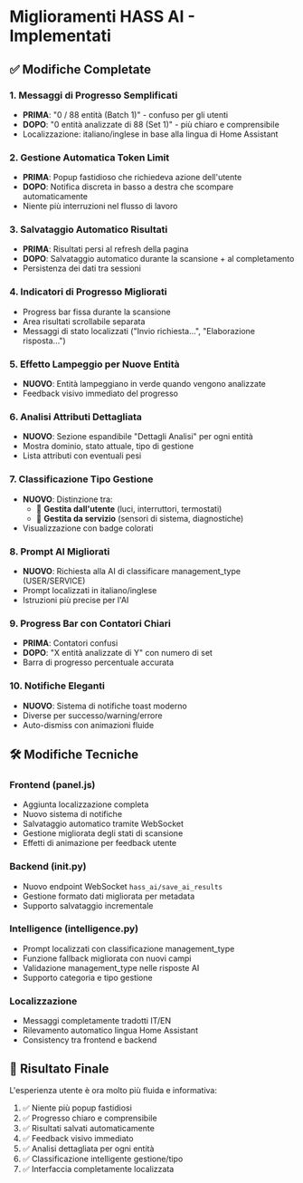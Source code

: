 # Miglioramenti HASS AI - Implementati

## ✅ Modifiche Completate

### 1. Messaggi di Progresso Semplificati
- **PRIMA**: "0 / 88 entità (Batch 1)" - confuso per gli utenti
- **DOPO**: "0 entità analizzate di 88 (Set 1)" - più chiaro e comprensibile
- Localizzazione: italiano/inglese in base alla lingua di Home Assistant

### 2. Gestione Automatica Token Limit
- **PRIMA**: Popup fastidioso che richiedeva azione dell'utente
- **DOPO**: Notifica discreta in basso a destra che scompare automaticamente
- Niente più interruzioni nel flusso di lavoro

### 3. Salvataggio Automatico Risultati
- **PRIMA**: Risultati persi al refresh della pagina
- **DOPO**: Salvataggio automatico durante la scansione + al completamento
- Persistenza dei dati tra sessioni

### 4. Indicatori di Progresso Migliorati
- Progress bar fissa durante la scansione
- Area risultati scrollabile separata
- Messaggi di stato localizzati ("Invio richiesta...", "Elaborazione risposta...")

### 5. Effetto Lampeggio per Nuove Entità
- **NUOVO**: Entità lampeggiano in verde quando vengono analizzate
- Feedback visivo immediato del progresso

### 6. Analisi Attributi Dettagliata
- **NUOVO**: Sezione espandibile "Dettagli Analisi" per ogni entità
- Mostra dominio, stato attuale, tipo di gestione
- Lista attributi con eventuali pesi

### 7. Classificazione Tipo Gestione
- **NUOVO**: Distinzione tra:
  - 👤 **Gestita dall'utente** (luci, interruttori, termostati)
  - 🔧 **Gestita da servizio** (sensori di sistema, diagnostiche)
- Visualizzazione con badge colorati

### 8. Prompt AI Migliorati
- **NUOVO**: Richiesta alla AI di classificare management_type (USER/SERVICE)
- Prompt localizzati in italiano/inglese
- Istruzioni più precise per l'AI

### 9. Progress Bar con Contatori Chiari
- **PRIMA**: Contatori confusi
- **DOPO**: "X entità analizzate di Y" con numero di set
- Barra di progresso percentuale accurata

### 10. Notifiche Eleganti
- **NUOVO**: Sistema di notifiche toast moderno
- Diverse per successo/warning/errore
- Auto-dismiss con animazioni fluide

## 🛠 Modifiche Tecniche

### Frontend (panel.js)
- Aggiunta localizzazione completa
- Nuovo sistema di notifiche
- Salvataggio automatico tramite WebSocket
- Gestione migliorata degli stati di scansione
- Effetti di animazione per feedback utente

### Backend (__init__.py)
- Nuovo endpoint WebSocket `hass_ai/save_ai_results`
- Gestione formato dati migliorata per metadata
- Supporto salvataggio incrementale

### Intelligence (intelligence.py)
- Prompt localizzati con classificazione management_type
- Funzione fallback migliorata con nuovi campi
- Validazione management_type nelle risposte AI
- Supporto categoria e tipo gestione

### Localizzazione
- Messaggi completamente tradotti IT/EN
- Rilevamento automatico lingua Home Assistant
- Consistency tra frontend e backend

## 🎯 Risultato Finale

L'esperienza utente è ora molto più fluida e informativa:
1. ✅ Niente più popup fastidiosi
2. ✅ Progresso chiaro e comprensibile  
3. ✅ Risultati salvati automaticamente
4. ✅ Feedback visivo immediato
5. ✅ Analisi dettagliata per ogni entità
6. ✅ Classificazione intelligente gestione/tipo
7. ✅ Interfaccia completamente localizzata
